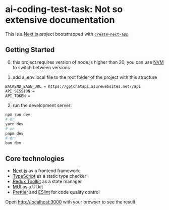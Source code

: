# ai-coding-test-task: Not so extensive documentation

This is a [Next.js](https://nextjs.org/) project bootstrapped with [`create-next-app`](https://github.com/vercel/next.js/tree/canary/packages/create-next-app).

## Getting Started

0. this project requires version of node.js higher than 20, you can use [NVM](https://link-url-here.org) to switch between versions

1. add a .env.local file to the root folder of the project with this structure

```bash
BACKEND_BASE_URL = https://gptchatapi.azurewebsites.net//api
API_SESSION =
API_TOKEN =
```

2. run the development server:

```bash
npm run dev
# or
yarn dev
# or
pnpm dev
# or
bun dev
```

## Core technologies

- [Next.js](https://nextjs.org) as a frontend framework
- [TypeScript](https://www.typescriptlang.org/docs/handbook/typescript-from-scratch.html) as a static type checker
- [Redux Toolkit](https://redux-toolkit.js.org) as a state manager
- [MUI](https://mui.com) as a UI kit
- [Prettier](https://prettier.io) and [ESlint](https://eslint.org) for code quality control

Open [http://localhost:3000](http://localhost:3000) with your browser to see the result.
